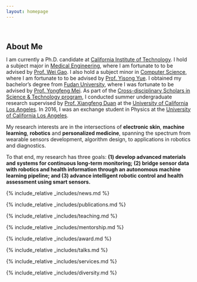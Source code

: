 ```yaml
---
layout: homepage
---
```


<h1 id="about-me"></h1>

<h2 style="margin: 60px 0px 10px;">About Me</h2>

I am currently a Ph.D. candidate at [California Institute of Technology](https://www.caltech.edu/). I hold a subject major in [Medical Engineering](https://mede.caltech.edu/), where I am fortunate to to be advised by [Prof. Wei Gao](https://www.gao.caltech.edu/). I also hold a subject minor in [Computer Science](https://www.cms.caltech.edu/academics/grad/grad_cs), where I am fortunate to to be advised by [Prof. Yisong Yue](http://www.yisongyue.com/). I obtained my bachelor’s degree from [Fudan University](https://www.fudan.edu.cn/en/), where I was fortunate to be advised by [Prof. Yongfeng Mei](https://scholar.google.com/citations?user=6EFvn5wAAAAJ&hl=en). As part of the [Cross-disciplinary Scholars in Science & Technology program](https://www.facebook.com/uclaCSST/), I conducted summer undergraduate research supervised by [Prof. Xiangfeng Duan](http://xduan.chem.ucla.edu/) at the [University of California Los Angeles](https://www.ucla.edu/). In 2016, I was an exchange student in Physics at the [University of California Los Angeles](https://www.ucla.edu/).

My research interests are in the intersections of **electronic skin**, **machine learning**, **robotics** and **personalized medicine**, spanning the spectrum from wearable sensors development, algorithm design, to applications in robotics and diagnostics.

To that end, my research has three goals: **(1) develop advanced materials and systems for continuous long-term monitoring; (2) bridge sensor data with robotics and health information through an autonomous machine learning pipeline; and (3) advance intelligent robotic control and health assessment using smart sensors.**

<!-- <strong style="color:#e74d3c; font-weight:600"><strong style="color:#e74d3c; font-weight:600">I am currently on the 2024 job market, looking for postdoc positions related to Electronic Skin, Wearable Devices, and Artificial Intelligence. Please feel free to contact me if you are interested. I am also happy to give talks on my research and discuss research proposals.</strong></strong> -->

{% include_relative _includes/news.md %}

{% include_relative _includes/publications.md %}

{% include_relative _includes/teaching.md %}

{% include_relative _includes/mentorship.md %}

{% include_relative _includes/award.md %}

{% include_relative _includes/talks.md %}

{% include_relative _includes/services.md %}

{% include_relative _includes/diversity.md %}
